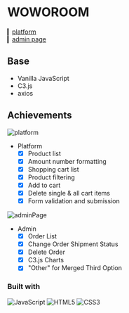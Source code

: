 # WOWOROOM

▎[platform](https://yiting99928.github.io/woworoomshop/) <br>
▎[admin page](https://yiting99928.github.io/woworoomshop/admin.html) <br>

## Base
- Vanilla JavaScript
- C3.js
- axios

## Achievements
![platform](https://github.com/yiting99928/woworoomshop/assets/119116127/7f072bc5-c811-4b22-9924-612f2eb3dbea)
- Platform
  - [x] Product list
  - [x] Amount number formatting
  - [x] Shopping cart list
  - [x] Product filtering
  - [x] Add to cart
  - [x] Delete single & all cart items
  - [x] Form validation and submission

![adminPage](https://github.com/yiting99928/woworoomshop/assets/119116127/bcfe6415-ecf6-454e-b1ab-5b40efff616f)
- Admin
  - [x] Order List
  - [x] Change Order Shipment Status
  - [x] Delete Order
  - [x] C3.js Charts
  - [x] "Other" for Merged Third Option
### Built with
![JavaScript](https://img.shields.io/badge/javascript-%23323330.svg?style=for-the-badge&logo=javascript&logoColor=%23F7DF1E)
![HTML5](https://img.shields.io/badge/html5-%23E34F26.svg?style=for-the-badge&logo=html5&logoColor=white)
![CSS3](https://img.shields.io/badge/css3-%231572B6.svg?style=for-the-badge&logo=css3&logoColor=white)
